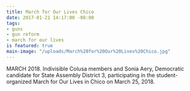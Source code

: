 ```yaml
---
title: March for Our Lives Chico
date: 2017-01-21 14:17:00 -08:00
tags:
- guns
- gun reform
- march for our lives
is featured: true
main-image: "/uploads/March%20for%20Our%20Lives%20Chico.jpg"
---
```


MARCH 2018. Indivisible Colusa members and Sonia Aery, Democratic candidate for State Assembly District 3, participating in the student-organized March for Our Lives in Chico on March 25, 2018.